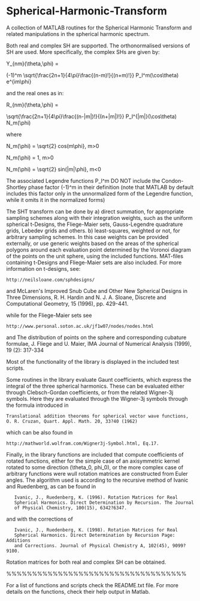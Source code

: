 # Spherical-Harmonic-Transform
A collection of MATLAB routines for the Spherical Harmonic Transform and related manipulations in the spherical harmonic spectrum.

Both real and complex SH are supported. The orthonormalised versions of SH
are used. More specifically, the complex SHs are given by:

  Y_{nm}(\theta,\phi) =
  
  (-1)^m \sqrt{\frac{2n+1}{4\pi}\frac{(n-m)!}{(n+m)!}} P_l^m(\cos\theta) e^{im\phi}

and the real ones as in:

  R_{nm}(\theta,\phi) = 
  
  \sqrt{\frac{2n+1}{4\pi}\frac{(n-|m|)!}{(n+|m|)!}} P_l^{|m|}(\cos\theta) N_m(\phi)
  
where

  N_m(\phi) = \sqrt{2} cos(m\phi},    m>0
  
  N_m(\phi) = 1,    m>0
  
  N_m(\phi) = \sqrt{2} sin(|m|\phi},  m<0

The associated Legendre functions P_l^m DO NOT include the Condon-Shortley phase factor (-1)^m in their definition
(note that MATLAB by default includes this factor only in the unnormalized form of the Legendre function, while it omits it in the normalized forms)

The SHT transform can be done by
a) direct summation, for appropriate sampling schemes along with their
integration weights, such as the uniform spherical t-Designs, the Fliege-Maier
sets, Gauss-Legendre quadrature grids, Lebedev grids and others.
b) least-squares, weighted or not, for arbitrary sampling schemes. In this
case weights can be provided externally, or use generic weights based on the
areas of the spherical polygons around each evaluation point determined by
the Voronoi diagram of the points on the unit sphere, using the included
functions.
MAT-files containing t-Designs and Fliege-Maier sets are also included.
For more information on t-designs, see:

    http://neilsloane.com/sphdesigns/
and
    McLaren's Improved Snub Cube and Other New Spherical Designs in Three
    Dimensions, R. H. Hardin and N. J. A. Sloane, Discrete and Computational
    Geometry, 15 (1996), pp. 429-441.

while for the Fliege-Maier sets see

    http://www.personal.soton.ac.uk/jf1w07/nodes/nodes.html
and
    The distribution of points on the sphere and corresponding cubature
    formulae, J. Fliege and U. Maier, IMA Journal of Numerical Analysis (1999),
    19 (2): 317-334

Most of the functionality of the library is displayed in the included test
scripts.

Some routines in the library evaluate Gaunt coefficients, which express the
integral of the three spherical harmonics. These can be evaluated either
through Clebsch-Gordan coefficients, or from the related Wigner-3j symbols.
Here they are evaluated through the Wigner-3j symbols through the formula
introduced in

    Translational addition theorems for spherical vector wave functions,
    O. R. Cruzan, Quart. Appl. Math. 20, 33?40 (1962)

which can be also found in

    http://mathworld.wolfram.com/Wigner3j-Symbol.html, Eq.17.

Finally, in the library functions are included that compute coefficients of 
rotated functions, either for the simple case of an axisymmetric kernel 
rotated to some direction (\theta_0, phi_0), or the more complex case of 
arbitrary functions were wull rotation matrices are constructed from Euler 
angles. The algorithm used is according to the recursive method of Ivanic and 
Ruedenberg, as can be found in

       Ivanic, J., Ruedenberg, K. (1996). Rotation Matrices for Real 
       Spherical Harmonics. Direct Determination by Recursion. The Journal 
       of Physical Chemistry, 100(15), 6342?6347.

and with the corrections of

       Ivanic, J., Ruedenberg, K. (1998). Rotation Matrices for Real 
       Spherical Harmonics. Direct Determination by Recursion Page: Additions 
       and Corrections. Journal of Physical Chemistry A, 102(45), 9099?9100.

Rotation matrices for both real and complex SH can be obtained.

%%%%%%%%%%%%%%%%%%%%%%%%%%%%%%%%%%%

For a list of functions and scripts check the README.txt file.
For more details on the functions, check their help output in Matlab.
